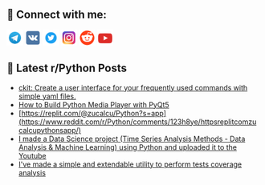 ## 🔎 Connect with me:
[<img src="https://github.com/bullbesh/bullbesh/blob/main/images/Telegram.png" width="32" height="32" />](https://t.me/bullbesh)
[<img src="https://github.com/bullbesh/bullbesh/blob/main/images/VK.png" width="32" height="32" />](https://vk.com/bullbesh)
[<img src="https://github.com/bullbesh/bullbesh/blob/main/images/Twitter.png" width="32" height="32" />](https://twitter.com/bullbesh1)
[<img src="https://github.com/bullbesh/bullbesh/blob/main/images/Instagram.png" width="32" height="32" />](https://www.instagram.com/bullbesh)
[<img src="https://github.com/bullbesh/bullbesh/blob/main/images/Reddit.png" width="32" height="32" />](https://www.reddit.com/user/bullbesh)
[<img src="https://github.com/bullbesh/bullbesh/blob/main/images/YouTube.png" width="32" height="32" />](https://www.youtube.com/channel/UCtfjRs6uzgq5mfm8S06WTcg)

## 📕 Latest r/Python Posts
<!-- BLOG-POST-LIST:START -->
- [ckit: Create a user interface for your frequently used commands with simple yaml files.](https://www.reddit.com/r/Python/comments/123ik6d/ckit_create_a_user_interface_for_your_frequently/)
- [How to Build Python Media Player with PyQt5](https://www.reddit.com/r/Python/comments/123hgj0/how_to_build_python_media_player_with_pyqt5/)
- [https://replit.com/@zucalcu/Python?s=app](https://www.reddit.com/r/Python/comments/123h8ye/httpsreplitcomzucalcupythonsapp/)
- [I made a Data Science project &lpar;Time Series Analysis Methods - Data Analysis &amp; Machine Learning&rpar; using Python and uploaded it to the Youtube](https://www.reddit.com/r/Python/comments/123fitp/i_made_a_data_science_project_time_series/)
- [I&#39;ve made a simple and extendable utility to perform tests coverage analysis](https://www.reddit.com/r/Python/comments/123do9n/ive_made_a_simple_and_extendable_utility_to/)
<!-- BLOG-POST-LIST:END -->
